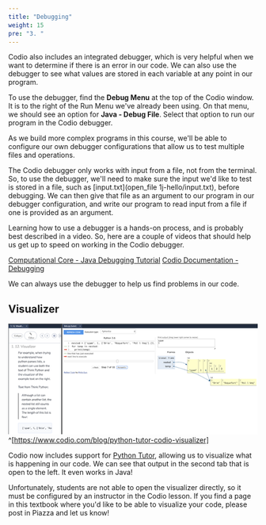 ```yaml
---
title: "Debugging"
weight: 15
pre: "3. "
---
```

Codio also includes an integrated debugger, which is very helpful when we want to determine if there is an error in our code. We can also use the debugger to see what values are stored in each variable at any point in our program.

To use the debugger, find the **Debug Menu** at the top of the Codio window. It is to the right of the Run Menu we've already been using. On that menu, we should see an option for **Java - Debug File**. Select that option to run our program in the Codio debugger.

As we build more complex programs in this course, we'll be able to configure our own debugger configurations that allow us to test multiple files and operations.

The Codio debugger only works with input from a file, not from the terminal. So, to use the debugger, we'll need to make sure the input we'd like to test is stored in a file, such as [input.txt](open_file 1j-hello/input.txt), before debugging. We can then give that file as an argument to our program in our debugger configuration, and write our program to read input from a file if one is provided as an argument.

Learning how to use a debugger is a hands-on process, and is probably best described in a video. So, here are a couple of videos that should help us get up to speed on working in the Codio debugger. 

[Computational Core - Java Debugging Tutorial](https://core.cs.ksu.edu/2-cc210/2-primitive-data-types/04-java-run-debug/)
[Codio Documentation - Debugging](https://codio.com/docs/ide/features/debugging/)

We can always use the debugger to help us find problems in our code. 

## Visualizer

![Codio Visualizer](/images/1/1.3.x.3.visualizer.png)^[https://www.codio.com/blog/python-tutor-codio-visualizer]

Codio now includes support for [Python Tutor](http://pythontutor.com/), allowing us to visualize what is happening in our code. We can see that output in the second tab that is open to the left. It even works in Java!

Unfortunately, students are not able to open the visualizer directly, so it must be configured by an instructor in the Codio lesson. If you find a page in this textbook where you'd like to be able to visualize your code, please post in Piazza and let us know!
